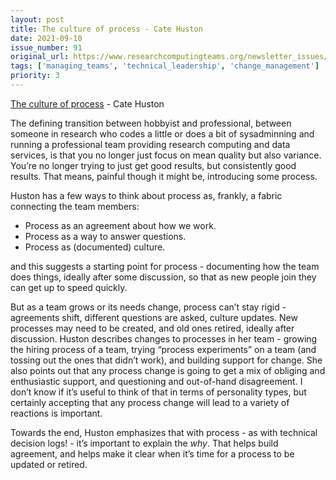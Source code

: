 ```yaml
---
layout: post
title: The culture of process - Cate Huston
date: 2021-09-10
issue_number: 91
original_url: https://www.researchcomputingteams.org/newsletter_issues/0091
tags: ['managing_teams', 'technical_leadership', 'change_management']
priority: 3
---
```


<!-- markdownlint-disable MD033 -->
<!-- markdownlint-disable MD041 -->
<!-- markdownlint-disable MD049 -->

[The culture of process](https://leaddev.com/process/culture-process) - Cate Huston

The defining transition between hobbyist and professional, between someone in research who codes a little or does a bit of sysadminning and running a professional team providing research computing and data services, is that you no longer just focus on mean quality but also variance. You’re no longer trying to just get good results, but consistently good results. That means, painful though it might be, introducing some process.

Huston has a few ways to think about process as, frankly, a fabric connecting the team members:

-   Process as an agreement about how we work.
-   Process as a way to answer questions.
-   Process as (documented) culture.

and this suggests a starting point for process - documenting how the team does things, ideally after some discussion, so that as new people join they can get up to speed quickly.

But as a team grows or its needs change, process can’t stay rigid - agreements shift, different questions are asked, culture updates. New processes may need to be created, and old ones retired, ideally after discussion. Huston describes changes to processes in her team - growing the hiring process of a team, trying “process experiments” on a team (and tossing out the ones that didn’t work), and building support for change. She also points out that any process change is going to get a mix of obliging and enthusiastic support, and questioning and out-of-hand disagreement. I don’t know if it’s useful to think of that in terms of personality types, but certainly accepting that any process change will lead to a variety of reactions is important.

Towards the end, Huston emphasizes that with process - as with technical decision logs! - it’s important to explain the _why_. That helps build agreement, and helps make it clear when it’s time for a process to be updated or retired.